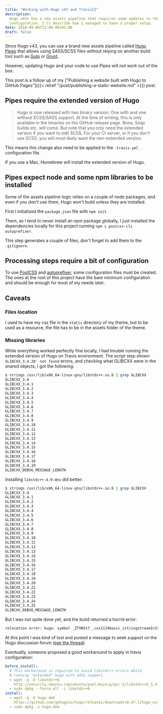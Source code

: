 ```yaml
---
title: "Working with Hugo v43 and TravisCI"
description:
  Hugo v43+ has a new assets pipeline that requires some updates to the travis
  configuration. I'll describe how I managed to have a proper setup.
date: 2018-09-06T12:00:00+02:00
draft: false
---
```


Since Hugo v43, you can use a brand new assets pipeline called
[Hugo Pipes](http://gohugo.io/news/0.43-relnotes/) that allows using SASS/SCSS
files without relying on another build tool such as [Gulp](https://gulpjs.com/)
or [Grunt](https://gruntjs.com/).

However, updating Hugo and your code to use Pipes will not work out of the box.

This post is a follow up of my ["Publishing a website built with Hugo to GitHub
Pages"]({{< relref "/post/publishing-a-static-website.md" >}}) post.

## Pipes require the extended version of Hugo

> Hugo is now released with two binary version: One with and one without
> SCSS/SASS support. At the time of writing, this is only available in the
> binaries on the GitHub release page. Brew, Snap builds etc. will come. But
> note that you only need the extended version if you want to edit SCSS. For
> your CI server, or if you don’t use SCSS, you will most likely want the
> non-extended version.

This means this change also need to be applied to the `.travis.yml`
configuration file.

If you use a Mac, Homebrew will install the extended version of Hugo.

## Pipes expect node and some npm libraries to be installed

Some of the assets pipeline logic relies on a couple of node packages, and even
if you don't use them, Hugo won't build unless they are installed.

First I initialized the `package.json` file with `npm init`.

Them, as I tend to never install an npm package globally, I just installed the
dependencies locally for this project running `npm i postcss-cli autoprefixer`.

This step generates a couple of files, don't forget to add them to the
`.gitignore`.

## Processing steps require a bit of configuration

To use [PostCSS](https://postcss.org/) and
[autoprefixer](https://github.com/postcss/autoprefixer), some configuration
files must be created. The ones at the root of this project have the bare
minimum configuration and should be enough for most of my needs later.

## Caveats

### Files location

I used to have my css file in the `static` directory of my theme, but to be used
as a resource, the file has to be in the assets folder of the theme.

### Missing libraries

While everything worked perfectly fine locally, I had trouble running the
extended version of Hugo on Travis environment. The script step shown
`GLIBCXX_3.4.20' not found` errors, and checking what GLIBCXX were in the shared
objects, I got the following:

```sh
$ strings /usr/lib/x86_64-linux-gnu/libstdc++.so.6 | grep GLIBCXX
GLIBCXX_3.4
GLIBCXX_3.4.1
GLIBCXX_3.4.2
GLIBCXX_3.4.3
GLIBCXX_3.4.4
GLIBCXX_3.4.5
GLIBCXX_3.4.6
GLIBCXX_3.4.7
GLIBCXX_3.4.8
GLIBCXX_3.4.9
GLIBCXX_3.4.10
GLIBCXX_3.4.11
GLIBCXX_3.4.12
GLIBCXX_3.4.13
GLIBCXX_3.4.14
GLIBCXX_3.4.15
GLIBCXX_3.4.16
GLIBCXX_3.4.17
GLIBCXX_3.4.18
GLIBCXX_3.4.19
GLIBCXX_DEBUG_MESSAGE_LENGTH
```

Installing `libstdc++-4.9-dev` did better:

```sh
$ strings /usr/lib/x86_64-linux-gnu/libstdc++.so.6 | grep GLIBCXX
GLIBCXX_3.4
GLIBCXX_3.4.1
GLIBCXX_3.4.2
GLIBCXX_3.4.3
GLIBCXX_3.4.4
GLIBCXX_3.4.5
GLIBCXX_3.4.6
GLIBCXX_3.4.7
GLIBCXX_3.4.8
GLIBCXX_3.4.9
GLIBCXX_3.4.10
GLIBCXX_3.4.11
GLIBCXX_3.4.12
GLIBCXX_3.4.13
GLIBCXX_3.4.14
GLIBCXX_3.4.15
GLIBCXX_3.4.16
GLIBCXX_3.4.17
GLIBCXX_3.4.18
GLIBCXX_3.4.19
GLIBCXX_3.4.20
GLIBCXX_3.4.21
GLIBCXX_3.4.22
GLIBCXX_3.4.23
GLIBCXX_3.4.24
GLIBCXX_3.4.25
GLIBCXX_DEBUG_MESSAGE_LENGTH
```

But I was not quite done yet, and the build returned a horrid error:

```sh
relocation error: hugo: symbol _ZTVNSt7__cxx1119basic_istringstreamIcSt11char_traitsIcESaIcEEE, version GLIBCXX_3.4.21 not defined in file libstdc++.so.6 with link time reference
```

At this point I was kind of lost and posted a message to seek support on the
Hugo discussion forum
([see the thread](https://discourse.gohugo.io/t/hugo-v44-extended-and-relocation-errors/13029)).

Eventually, someone proposed a good workaround to apply in travis configuration:

```yml
before_install:
  # This workaround is required to avoid libstdc++ errors while
  # running "extended" hugo with SASS support.
  - wget -q -O libstdc++6
    http://security.ubuntu.com/ubuntu/pool/main/g/gcc-5/libstdc++6_5.4.0-6ubuntu1~16.04.10_amd64.deb
  - sudo dpkg --force-all -i libstdc++6
install:
  - wget -q -O hugo.deb
    https://github.com/gohugoio/hugo/releases/download/v0.47.1/hugo_extended_0.47.1_Linux-64bit.deb
  - sudo dpkg -i hugo.deb
```
